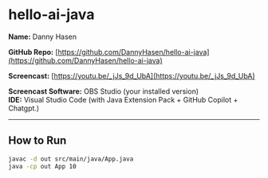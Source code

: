 # hello-ai-java

**Name:** Danny Hasen  

**GitHub Repo:** [https://github.com/DannyHasen/hello-ai-java](https://github.com/DannyHasen/hello-ai-java)  

**Screencast:** [https://youtu.be/_jJs_9d_UbA](https://youtu.be/_jJs_9d_UbA)  

**Screencast Software:** OBS Studio (your installed version)  
**IDE:** Visual Studio Code (with Java Extension Pack + GitHub Copilot + Chatgpt.)  

---

## How to Run
```bash
javac -d out src/main/java/App.java
java -cp out App 10
